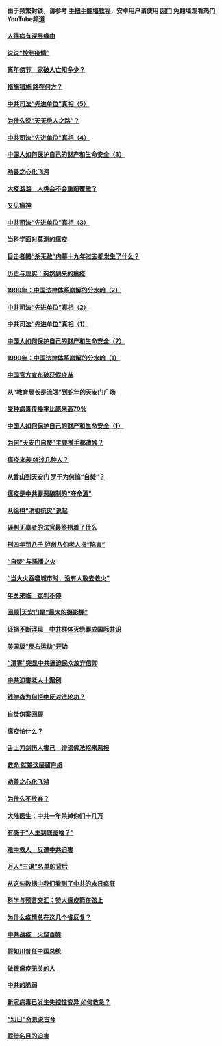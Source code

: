 #### 由于频繁封锁，请参考 [手把手翻墙教程](https://github.com/gfw-breaker/guides/wiki/)，安卓用户请使用 [网门](https://github.com/gfw-breaker/nogfw/blob/master/dl.md?t=02212300) 免翻墙观看热门YouTube频道 

#### [人得病有深层缘由](../pages/19/420864.md?t=02212300) 

#### [说说“控制疫情”](../pages/19/420831.md?t=02212300) 

#### [离年傍节　家破人亡知多少？](../pages/19/420563.md?t=02212300) 

#### [措施错施  路在何方？](../pages/19/420076.md?t=02212300) 

#### [中共司法“先进单位”真相（5）](../pages/19/419453.md?t=02212300) 

#### [为什么说“天无绝人之路”？](../pages/19/419618.md?t=02212300) 

#### [中共司法“先进单位”真相（4）](../pages/19/419452.md?t=02212300) 

#### [中国人如何保护自己的财产和生命安全（3）](../pages/19/419405.md?t=02212300) 

#### [劝善之心化飞鸿](../pages/19/418758.md?t=02212300) 

#### [大疫汹汹　人类会不会重蹈覆辙？](../pages/19/419691.md?t=02212300) 

#### [又见瘟神](../pages/19/419225.md?t=02212300) 

#### [中共司法“先进单位”真相（3）](../pages/19/419451.md?t=02212300) 

#### [当科学面对莫测的瘟疫](../pages/19/419625.md?t=02212300) 

#### [目击者揭“杀无赦”内幕十九年过去都发生了什么？](../pages/19/419617.md?t=02212300) 

#### [历史与现实：突然到来的瘟疫](../pages/19/419619.md?t=02212300) 

#### [1999年：中国法律体系崩解的分水岭（2）](../pages/19/419455.md?t=02212300) 

#### [中共司法“先进单位”真相（2）](../pages/19/419450.md?t=02212300) 

#### [中共司法“先进单位”真相（1）](../pages/19/419449.md?t=02212300) 

#### [中国人如何保护自己的财产和生命安全（2）](../pages/19/419404.md?t=02212300) 

#### [1999年：中国法律体系崩解的分水岭（1）](../pages/19/419454.md?t=02212300) 

#### [中国官方宣布破获假疫苗](../pages/19/419504.md?t=02212300) 

#### [从“教育局长是流氓”到蛇年的天安门广场](../pages/19/419470.md?t=02212300) 

#### [变种病毒传播率比原来高70％](../pages/19/419456.md?t=02212300) 

#### [中国人如何保护自己的财产和生命安全（1）](../pages/19/419403.md?t=02212300) 

#### [为何“天安门自焚”主要推手都遭殃？](../pages/19/419348.md?t=02212300) 

#### [瘟疫来袭 绕过几种人？](../pages/19/419349.md?t=02212300) 

#### [从香山到天安门 罗干为何搞“自焚”？](../pages/19/419270.md?t=02212300) 

#### [瘟疫是中共罪恶酿制的“夺命酒”](../pages/19/419223.md?t=02212300) 

#### [从徐栩“消极抗灾”说起](../pages/19/419224.md?t=02212300) 

#### [诬判无辜者的法官最终捞着了什么](../pages/19/419268.md?t=02212300) 

#### [刑四年罚八千 泸州八旬老人指“陷害”](../pages/19/419232.md?t=02212300) 

#### [“自焚”与插播之火](../pages/19/419226.md?t=02212300) 

#### [“当大火吞噬城市时，没有人敢去救火”](../pages/19/419077.md?t=02212300) 

#### [年关来临　冤判不停](../pages/19/419093.md?t=02212300) 

#### [回顾|天安门是“最大的摄影棚”](../pages/19/380866.md?t=02212300) 

#### [证据不断浮现　中共群体灭绝罪成国际共识](../pages/19/419031.md?t=02212300) 

#### [美国版“反右运动”开始](../pages/19/419030.md?t=02212300) 

#### [“清零”突显中共逼迫民众放弃信仰](../pages/19/418995.md?t=02212300) 

#### [中共迫害老人十案例](../pages/19/418831.md?t=02212300) 

#### [钱学森为何拒绝反对法轮功？](../pages/19/418905.md?t=02212300) 

#### [自焚伪案回顾](../pages/19/418799.md?t=02212300) 

#### [瘟疫怕什么？](../pages/19/418800.md?t=02212300) 

#### [舌上刀剑伤人害己　诽谤佛法招来恶报](../pages/19/418731.md?t=02212300) 

#### [救命 就差这层窗户纸](../pages/19/418706.md?t=02212300) 

#### [劝善之心化飞鸿](../pages/19/416766.md?t=02212300) 

#### [为什么不放弃？](../pages/19/418691.md?t=02212300) 

#### [大陆医生：中共一年杀掉你们十几万](../pages/19/418670.md?t=02212300) 

#### [有感于“人生到底图啥？”](../pages/19/418624.md?t=02212300) 

#### [难中救人　反遭中共迫害](../pages/19/418414.md?t=02212300) 

#### [万人“三退”名单的背后](../pages/19/418505.md?t=02212300) 

#### [从这些数据中我们看到了中共的末日疯狂](../pages/19/418420.md?t=02212300) 

#### [科学与预言交汇：特大瘟疫箭在弦上](../pages/19/418266.md?t=02212300) 

#### [为什么疫情总在这几个省反复？](../pages/19/418219.md?t=02212300) 

#### [中共战疫　火烧百姓](../pages/19/418220.md?t=02212300) 

#### [假如川普任中国总统](../pages/19/418174.md?t=02212300) 

#### [做跟瘟疫无关的人](../pages/19/418171.md?t=02212300) 

#### [中共的脆弱](../pages/19/418196.md?t=02212300) 

#### [新冠病毒已发生失控性变异 如何救急？](../pages/19/418032.md?t=02212300) 

#### [“幻日”奇景说古今](../pages/19/418033.md?t=02212300) 

#### [假借名目的迫害](../pages/19/418055.md?t=02212300) 

